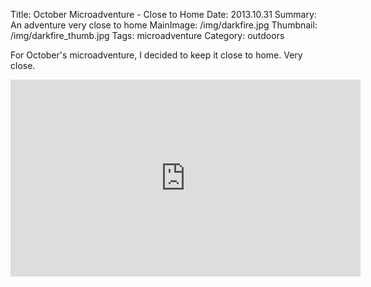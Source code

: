 Title: October Microadventure - Close to Home
Date: 2013.10.31
Summary: An adventure very close to home
MainImage: /img/darkfire.jpg
Thumbnail: /img/darkfire_thumb.jpg
Tags: microadventure
Category: outdoors

For October's microadventure, I decided to keep it close to home. Very close.

<p>
<iframe width="560" height="315" src="https://www.youtube.com/embed/igN_D7V59WE?rel=0" frameborder="0" allow="accelerometer; autoplay; encrypted-media; gyroscope; picture-in-picture" allowfullscreen></iframe>
</p>
